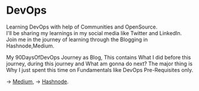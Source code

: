 # DevOps <br>
Learning DevOps with help of Communities and OpenSource. <br>
I'll be sharing my learnings in my social media like Twitter and LinkedIn. <br>
Join me in the journey of learning through the Blogging in Hashnode,Medium. <br>

My 90DaysOfDevOps Journey as Blog, This contains What I did before this journey, during this journey and What am gonna do next? The major thing is Why I just spent this time on Fundamentals like DevOps Pre-Requisites only. 

-> [Medium](https://medium.com/@Vishwa22/90daysofdevops-f52d3476d898),
-> [Hashnode](https://vishwa-s.hashnode.dev/90daysofdevops).   



